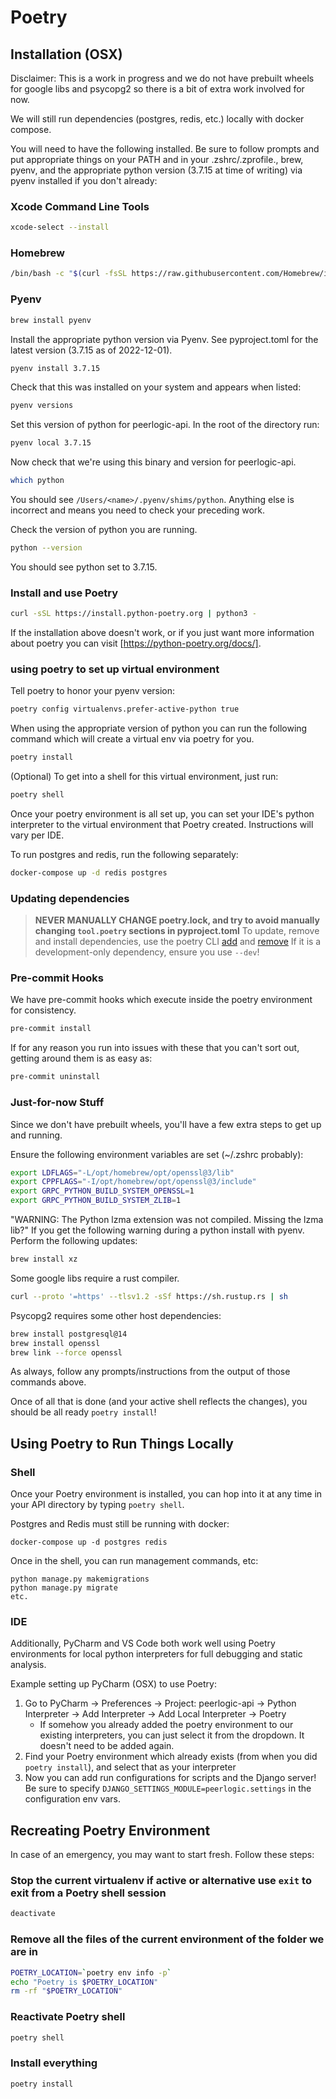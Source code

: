 # Poetry

## Installation (OSX)

Disclaimer: This is a work in progress and we do not have prebuilt wheels for google libs and psycopg2 so there is a bit of extra work involved for now.

We will still run dependencies (postgres, redis, etc.) locally with docker compose.

You will need to have the following installed. Be sure to follow prompts and put appropriate things on your PATH and in your .zshrc/.zprofile.,
brew, pyenv, and the appropriate python version (3.7.15 at time of writing) via pyenv installed if you don't already:

### Xcode Command Line Tools

```bash
xcode-select --install
```

### Homebrew

```bash
/bin/bash -c "$(curl -fsSL https://raw.githubusercontent.com/Homebrew/install/HEAD/install.sh)"
```

### Pyenv

```bash
brew install pyenv
```

Install the appropriate python version via Pyenv. See pyproject.toml for the latest version (3.7.15 as of 2022-12-01).


```bash
pyenv install 3.7.15
```

Check that this was installed on your system and appears when listed:

```bash
pyenv versions
```

Set this version of python for peerlogic-api. In the root of the directory run:

```bash
pyenv local 3.7.15
```

Now check that we're using this binary and version for peerlogic-api.

```bash
which python
```

You should see `/Users/<name>/.pyenv/shims/python`. Anything else is incorrect and means you need to check your
preceding work.

Check the version of python you are running.

```bash
python --version
```

You should see python set to 3.7.15.

### Install and use Poetry

```bash
curl -sSL https://install.python-poetry.org | python3 -
```

If the installation above doesn't work, or if you just want more information about poetry you can visit
[https://python-poetry.org/docs/].

### using poetry to set up virtual environment

Tell poetry to honor your pyenv version:

```bash
poetry config virtualenvs.prefer-active-python true
```

When using the appropriate version of python you can run the following command which will create a virtual env via poetry for you.

```bash
poetry install
```

(Optional) To get into a shell for this virtual environment, just run:

```bash
poetry shell
```

Once your poetry environment is all set up, you can set your IDE's python interpreter to the virtual environment that Poetry created.
Instructions will vary per IDE.


To run postgres and redis, run the following separately:

```bash
docker-compose up -d redis postgres
```

### Updating dependencies

>**NEVER MANUALLY CHANGE poetry.lock, and try to avoid manually changing `tool.poetry` sections in pyproject.toml**
> To update, remove and install dependencies, use the poetry CLI [add](https://python-poetry.org/docs/cli/#add)
> and [remove](https://python-poetry.org/docs/cli/#remove)
> If it is a development-only dependency, ensure you use `--dev`!

### Pre-commit Hooks

We have pre-commit hooks which execute inside the poetry environment for consistency.

```bash
pre-commit install
```

If for any reason you run into issues with these that you can't sort out, getting around them is as easy as:

```bash
pre-commit uninstall
```

### Just-for-now Stuff

Since we don't have prebuilt wheels, you'll have a few extra steps to get up and running.

Ensure the following environment variables are set (~/.zshrc probably):

```bash
export LDFLAGS="-L/opt/homebrew/opt/openssl@3/lib"
export CPPFLAGS="-I/opt/homebrew/opt/openssl@3/include"
export GRPC_PYTHON_BUILD_SYSTEM_OPENSSL=1
export GRPC_PYTHON_BUILD_SYSTEM_ZLIB=1
```

"WARNING: The Python lzma extension was not compiled. Missing the lzma lib?"
If you get the following warning during a python install with pyenv. Perform the following updates:

```bash
brew install xz
```

Some google libs require a rust compiler.

```bash
curl --proto '=https' --tlsv1.2 -sSf https://sh.rustup.rs | sh
```

Psycopg2 requires some other host dependencies:

```bash
brew install postgresql@14
brew install openssl
brew link --force openssl
```

As always, follow any prompts/instructions from the output of those commands above.

Once of all that is done (and your active shell reflects the changes), you should be all ready `poetry install`!

## Using Poetry to Run Things Locally

### Shell
Once your Poetry environment is installed, you can hop into it at any time in your API directory by typing `poetry shell`.

Postgres and Redis must still be running with docker:
```shell
docker-compose up -d postgres redis
```

Once in the shell, you can run management commands, etc:
```shell
python manage.py makemigrations
python manage.py migrate
etc.
```

### IDE

Additionally, PyCharm and VS Code both work well using Poetry environments for local python interpreters for full debugging and static analysis.

Example setting up PyCharm (OSX) to use Poetry:
1. Go to PyCharm -> Preferences -> Project: peerlogic-api -> Python Interpreter -> Add Interpreter -> Add Local Interpreter -> Poetry
   - If somehow you already added the poetry environment to our existing interpreters, you can just select it from the dropdown. It doesn't need to be added again.
2. Find your Poetry environment which already exists (from when you did `poetry install`), and select that as your interpreter
3. Now you can add run configurations for scripts and the Django server! Be sure to specify `DJANGO_SETTINGS_MODULE=peerlogic.settings` in the configuration env vars.

## Recreating Poetry Environment
In case of an emergency, you may want to start fresh. Follow these steps:

### Stop the current virtualenv if active or alternative use `exit` to exit from a Poetry shell session

```bash
deactivate
```

### Remove all the files of the current environment of the folder we are in

```bash
POETRY_LOCATION=`poetry env info -p`
echo "Poetry is $POETRY_LOCATION"
rm -rf "$POETRY_LOCATION"
```

### Reactivate Poetry shell
```bash
poetry shell
```

### Install everything
```bash
poetry install
```
